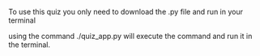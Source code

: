 To use this quiz you only need to download the .py file and run in your terminal

using the command ./quiz_app.py will execute the command and run it in the terminal.
